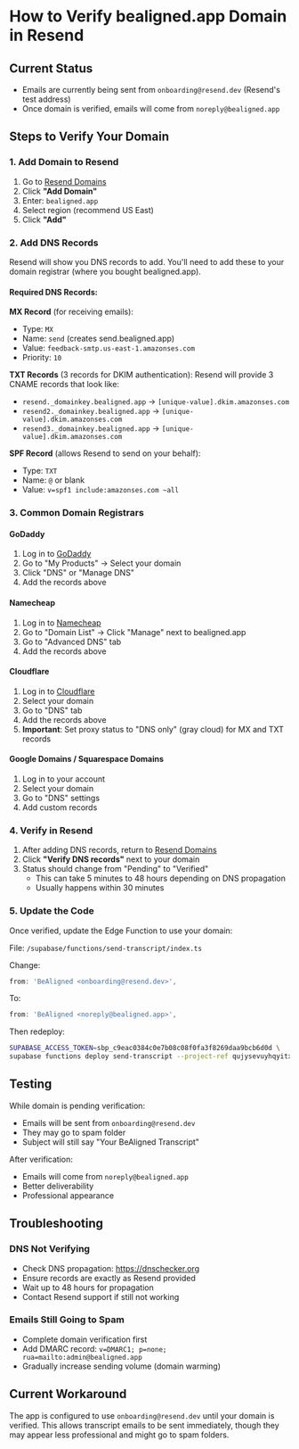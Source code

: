# How to Verify bealigned.app Domain in Resend

## Current Status
- Emails are currently being sent from `onboarding@resend.dev` (Resend's test address)
- Once domain is verified, emails will come from `noreply@bealigned.app`

## Steps to Verify Your Domain

### 1. Add Domain to Resend
1. Go to [Resend Domains](https://resend.com/domains)
2. Click **"Add Domain"**
3. Enter: `bealigned.app`
4. Select region (recommend US East)
5. Click **"Add"**

### 2. Add DNS Records
Resend will show you DNS records to add. You'll need to add these to your domain registrar (where you bought bealigned.app).

#### Required DNS Records:

**MX Record** (for receiving emails):
- Type: `MX`
- Name: `send` (creates send.bealigned.app)
- Value: `feedback-smtp.us-east-1.amazonses.com`
- Priority: `10`

**TXT Records** (3 records for DKIM authentication):
Resend will provide 3 CNAME records that look like:
- `resend._domainkey.bealigned.app` → `[unique-value].dkim.amazonses.com`
- `resend2._domainkey.bealigned.app` → `[unique-value].dkim.amazonses.com`
- `resend3._domainkey.bealigned.app` → `[unique-value].dkim.amazonses.com`

**SPF Record** (allows Resend to send on your behalf):
- Type: `TXT`
- Name: `@` or blank
- Value: `v=spf1 include:amazonses.com ~all`

### 3. Common Domain Registrars

#### GoDaddy
1. Log in to [GoDaddy](https://www.godaddy.com)
2. Go to "My Products" → Select your domain
3. Click "DNS" or "Manage DNS"
4. Add the records above

#### Namecheap
1. Log in to [Namecheap](https://www.namecheap.com)
2. Go to "Domain List" → Click "Manage" next to bealigned.app
3. Go to "Advanced DNS" tab
4. Add the records above

#### Cloudflare
1. Log in to [Cloudflare](https://dash.cloudflare.com)
2. Select your domain
3. Go to "DNS" tab
4. Add the records above
5. **Important**: Set proxy status to "DNS only" (gray cloud) for MX and TXT records

#### Google Domains / Squarespace Domains
1. Log in to your account
2. Select your domain
3. Go to "DNS" settings
4. Add custom records

### 4. Verify in Resend
1. After adding DNS records, return to [Resend Domains](https://resend.com/domains)
2. Click **"Verify DNS records"** next to your domain
3. Status should change from "Pending" to "Verified"
   - This can take 5 minutes to 48 hours depending on DNS propagation
   - Usually happens within 30 minutes

### 5. Update the Code
Once verified, update the Edge Function to use your domain:

File: `/supabase/functions/send-transcript/index.ts`

Change:
```typescript
from: 'BeAligned <onboarding@resend.dev>',
```

To:
```typescript
from: 'BeAligned <noreply@bealigned.app>',
```

Then redeploy:
```bash
SUPABASE_ACCESS_TOKEN=sbp_c9eac0384c0e7b08c08f0fa3f8269daa9bcb6d0d \
supabase functions deploy send-transcript --project-ref qujysevuyhqyitxqctxg
```

## Testing
While domain is pending verification:
- Emails will be sent from `onboarding@resend.dev`
- They may go to spam folder
- Subject will still say "Your BeAligned Transcript"

After verification:
- Emails will come from `noreply@bealigned.app`
- Better deliverability
- Professional appearance

## Troubleshooting

### DNS Not Verifying
- Check DNS propagation: https://dnschecker.org
- Ensure records are exactly as Resend provided
- Wait up to 48 hours for propagation
- Contact Resend support if still not working

### Emails Still Going to Spam
- Complete domain verification first
- Add DMARC record: `v=DMARC1; p=none; rua=mailto:admin@bealigned.app`
- Gradually increase sending volume (domain warming)

## Current Workaround
The app is configured to use `onboarding@resend.dev` until your domain is verified. This allows transcript emails to be sent immediately, though they may appear less professional and might go to spam folders.